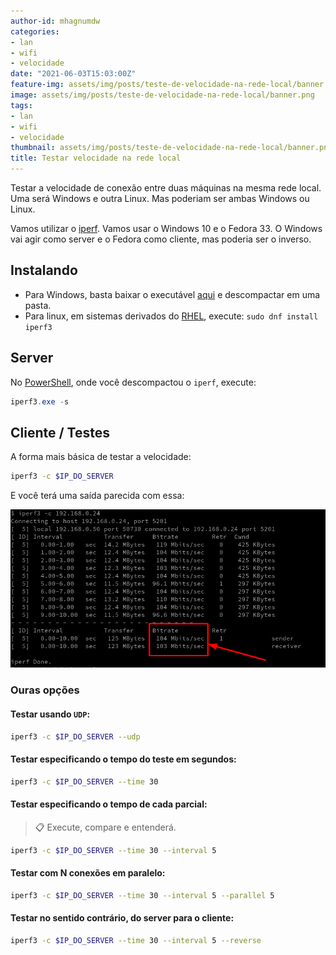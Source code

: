 ```yaml
---
author-id: mhagnumdw
categories:
- lan
- wifi
- velocidade
date: "2021-06-03T15:03:00Z"
feature-img: assets/img/posts/teste-de-velocidade-na-rede-local/banner.png
image: assets/img/posts/teste-de-velocidade-na-rede-local/banner.png
tags:
- lan
- wifi
- velocidade
thumbnail: assets/img/posts/teste-de-velocidade-na-rede-local/banner.png
title: Testar velocidade na rede local
---
```


Testar a velocidade de conexão entre duas máquinas na mesma rede local. Uma será Windows e outra Linux. Mas poderiam ser ambas Windows ou Linux.

<!--more-->

Vamos utilizar o [iperf](https://github.com/esnet/iperf). Vamos usar o Windows 10 e o Fedora 33. O Windows vai agir como server e o Fedora como cliente, mas poderia ser o inverso.

## Instalando

- Para Windows, basta baixar o executável [aqui](https://iperf.fr/iperf-download.php) e descompactar em uma pasta.
- Para linux, em sistemas derivados do [RHEL](https://pt.wikipedia.org/wiki/Red_Hat_Enterprise_Linux), execute: `sudo dnf install iperf3`

## Server

No [PowerShell](https://docs.microsoft.com/pt-br/powershell/scripting/overview), onde você descompactou o `iperf`, execute:

```powershell
iperf3.exe -s
```

## Cliente / Testes

A forma mais básica de testar a velocidade:

```bash
iperf3 -c $IP_DO_SERVER
```

E você terá uma saída parecida com essa:

![client-output](client-output.png)

### Ouras opções

#### Testar usando `UDP`:

```bash
iperf3 -c $IP_DO_SERVER --udp
```

#### Testar especificando o tempo do teste em segundos:

```bash
iperf3 -c $IP_DO_SERVER --time 30
```

#### Testar especificando o tempo de cada parcial:

> 📋 Execute, compare e entenderá.

```bash
iperf3 -c $IP_DO_SERVER --time 30 --interval 5
```

#### Testar com N conexões em paralelo:

```bash
iperf3 -c $IP_DO_SERVER --time 30 --interval 5 --parallel 5
```

#### Testar no sentido contrário, do server para o cliente:

```bash
iperf3 -c $IP_DO_SERVER --time 30 --interval 5 --reverse
```
